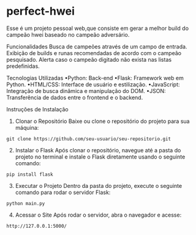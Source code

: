 # perfect-hwei
Esse é um projeto pessoal web,que consiste em gerar a melhor build
do campeão hwei baseado no campeão adversário.
 
Funcionalidades
Busca de campeões através de um campo de entrada.
Exibição de builds e runas recomendadas de acordo com o campeão pesquisado.
Alerta caso o campeão digitado não exista nas listas predefinidas.

Tecnologias Utilizadas
•Python: Back-end
•Flask: Framework web em Python.
•HTML/CSS: Interface de usuário e estilização.
•JavaScript: Integração de busca dinâmica e manipulação do DOM.
•JSON: Transferência de dados entre o frontend e o backend.

Instruções de Instalação
1. Clonar o Repositório
Baixe ou clone o repositório do projeto para sua máquina:

```git clone https://github.com/seu-usuario/seu-repositorio.git```

2. Instalar o Flask
Após clonar o repositório, navegue até a pasta do projeto no terminal e instale o Flask diretamente usando o seguinte comando:

```pip install flask```

3. Executar o Projeto
Dentro da pasta do projeto, execute o seguinte comando para rodar o servidor Flask:

```python main.py```

4. Acessar o Site
Após rodar o servidor, abra o navegador e acesse:

```http://127.0.0.1:5000/```
